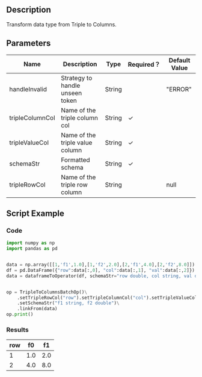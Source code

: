 ## Description
Transform data type from Triple to Columns.

## Parameters
| Name | Description | Type | Required？ | Default Value |
| --- | --- | --- | --- | --- |
| handleInvalid | Strategy to handle unseen token | String |  | "ERROR" |
| tripleColumnCol | Name of the triple column col | String | ✓ |  |
| tripleValueCol | Name of the triple value column | String | ✓ |  |
| schemaStr | Formatted schema | String | ✓ |  |
| tripleRowCol | Name of the triple row column | String |  | null |

## Script Example
### Code
```python
import numpy as np
import pandas as pd


data = np.array([[1,'f1',1.0],[1,'f2',2.0],[2,'f1',4.0],[2,'f2',8.0]])
df = pd.DataFrame({"row":data[:,0], "col":data[:,1], "val":data[:,2]})
data = dataframeToOperator(df, schemaStr="row double, col string, val double",op_type="batch")


op = TripleToColumnsBatchOp()\
    .setTripleRowCol("row").setTripleColumnCol("col").setTripleValueCol("val")\
    .setSchemaStr("f1 string, f2 double")\
    .linkFrom(data)
op.print()
```

### Results
    
|row|f0|f1|
|-|---|---|
|1|1.0|2.0|
|2|4.0|8.0|
    
